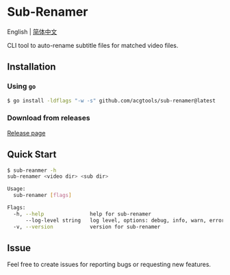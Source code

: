 # Sub-Renamer

English | [简体中文](./README_ZH_CN.md)

CLI tool to auto-rename subtitle files for matched video files.

## Installation

### Using `go`

```sh
$ go install -ldflags "-w -s" github.com/acgtools/sub-renamer@latest
```

### Download from releases

[Release page](https://github.com/acgtools/sub-renamer/releases)

## Quick Start

```sh
$ sub-reanmer -h
sub-renamer <video dir> <sub dir>

Usage:
  sub-renamer [flags]

Flags:
  -h, --help               help for sub-renamer
      --log-level string   log level, options: debug, info, warn, error (default "info")
  -v, --version            version for sub-renamer

```

## Issue

Feel free to create issues for reporting bugs or requesting new features. 

